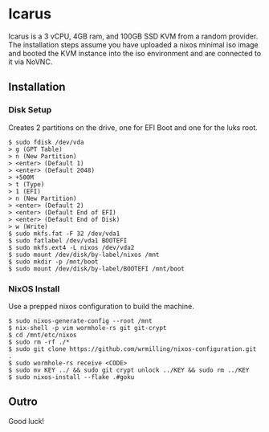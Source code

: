 # Icarus

Icarus is a 3 vCPU, 4GB ram, and 100GB SSD KVM from a random provider. The installation steps assume you have uploaded a nixos minimal iso image and booted the KVM instance into the iso environment and are connected to it via NoVNC.

## Installation

### Disk Setup

Creates 2 partitions on the drive, one for EFI Boot and one for the luks root.

```
$ sudo fdisk /dev/vda
> g (GPT Table)
> n (New Partition)
> <enter> (Default 1)
> <enter> (Default 2048)
> +500M
> t (Type)
> 1 (EFI)
> n (New Partition)
> <enter> (Default 2)
> <enter> (Default End of EFI)
> <enter> (Default End of Disk)
> w (Write)
$ sudo mkfs.fat -F 32 /dev/vda1
$ sudo fatlabel /dev/vda1 BOOTEFI
$ sudo mkfs.ext4 -L nixos /dev/vda2
$ sudo mount /dev/disk/by-label/nixos /mnt
$ sudo mkdir -p /mnt/boot
$ sudo mount /dev/disk/by-label/BOOTEFI /mnt/boot
```

### NixOS Install

Use a prepped nixos configuration to build the machine.

```
$ sudo nixos-generate-config --root /mnt
$ nix-shell -p vim wormhole-rs git git-crypt
$ cd /mnt/etc/nixos
$ sudo rm -rf ./*
$ sudo git clone https://github.com/wrmilling/nixos-configuration.git .
$ sudo wormhole-rs receive <CODE>
$ sudo mv KEY ../ && sudo git crypt unlock ../KEY && sudo rm ../KEY
$ sudo nixos-install --flake .#goku
```

## Outro

Good luck!